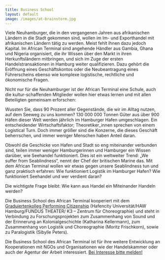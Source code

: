 ```yaml
---
title: Business School
layout: default
image: /images/at-brainstorm.jpg
---
```


Viele Neuhamburger, die in den vergangenen Jahren aus afrikanischen Ländern in die Stadt gekommen sind, wollen im Im- und Exporthandel mit afrikanischen Ländern tätig zu werden. Meist fehlt Ihnen dazu jedoch Kapital. Im African Terminal sind angehende Händler aus Gambia, Ghana und Nigeria organisiert, die ihr Wissen über den Markt in ihren Herkunftsländern mitbringen, und sich im Zuge der ersten Handelstransaktionen in Hamburg weiter qualifizieren. Dazu gehört die Eröffnung eines Geschäftskontos oder die Neubeantragung eines Führerscheins ebenso wie komplexe logistische, rechtliche und ökonomische Fragen.

Nicht nur für die Neuhamburger ist der African Terminal eine Schule, auch die kultur-schaffenden Mitglieder wollen hier etwas lernen und mit allen Beteiligten gemeinsam erforschen:

Wussten Sie, dass 90 Prozent aller Gegenstände, die wir im Alltag nutzen, auf dem Seeweg zu uns kommen? 130 000 000 Tonnen Güter aus über 900 Häfen dieser Welt werden jährlich im Hamburger Hafen umgeschlagen. Ein entscheidender Wirtschaftsfaktor; Theoretiker_innen sprechen von einem Logistical Turn. Doch immer größer sind die Konzerne, die dieses Geschäft beherrschen, und immer weniger Menschen haben Anteil daran.

Obwohl die Geschicke von Hafen und Stadt so eng miteinander verbunden sind, teilen immer weniger Hamburgerinnen und Hamburger ein Wissen darüber, wie Seehandel funktioniert. Dies ist ein weltweiter Trend: „We suffer from Seablindness“, nennt der Chef der britischen Marine das. Mit dem African Terminal wollen wir etwas gegen unsere Seablindness tun und ganz praktisch erfahren: Wie funktioniert Logistik im Hamburger Hafen? Wie funktioniert Seehandel und wer verdient daran?

Die wichtigste Frage bleibt: Wie kann aus Handel ein Miteinander Handeln werden?

Die Business School des African Terminal kooperiert mit dem [Graduiertenkolleg Performing Citizenship](http://performingcitizenship.de/) (Hafencity Universität/HAW Hamburg/FUNDUS THEATER/ K3 – Zentrum für Choreographie) und steht in Verbindung zu Forschungsprojekten zum Zusammenhang von Sound und der Erinnerung an Kolonialgeschichte (Katharina Kellermann), zum Zusammenhang von Logistik und Choreographie (Moritz Frischkorn), sowie zu Paralogistik (Sibylle Peters).

Die Business School des African Terminal ist für ihre weitere Entwicklung an Kooperationen mit NGOs und Organisationen wie der Handelskammer oder auch der Agentur der Arbeit interessiert. [Bei Interesse bitte melden!](mailto:info@geheimagentur.net)
